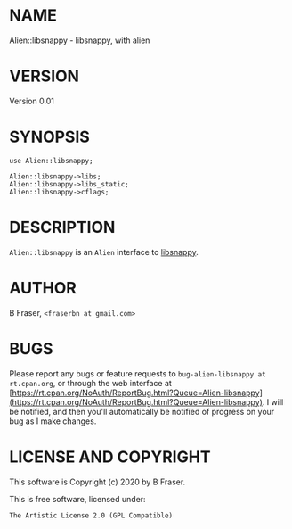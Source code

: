 # NAME

Alien::libsnappy - libsnappy, with alien

# VERSION

Version 0.01

# SYNOPSIS

    use Alien::libsnappy;

    Alien::libsnappy->libs;
    Alien::libsnappy->libs_static;
    Alien::libsnappy->cflags;

# DESCRIPTION

`Alien::libsnappy` is an `Alien` interface to [libsnappy](https://github.com/google/snappy).

# AUTHOR

B Fraser, `<fraserbn at gmail.com>`

# BUGS

Please report any bugs or feature requests to `bug-alien-libsnappy at rt.cpan.org`, or through
the web interface at [https://rt.cpan.org/NoAuth/ReportBug.html?Queue=Alien-libsnappy](https://rt.cpan.org/NoAuth/ReportBug.html?Queue=Alien-libsnappy).  I will be notified, and then you'll
automatically be notified of progress on your bug as I make changes.

# LICENSE AND COPYRIGHT

This software is Copyright (c) 2020 by B Fraser.

This is free software, licensed under:

    The Artistic License 2.0 (GPL Compatible)
